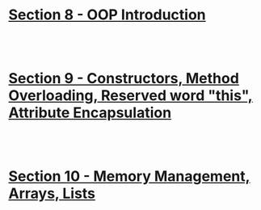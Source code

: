 # [Section 8 - OOP Introduction](./section8/README.md)

<br> </br>

# [Section 9 - Constructors, Method Overloading, Reserved word "this", Attribute Encapsulation](./section9/README.md)

<br> </br>

# [Section 10 - Memory Management, Arrays, Lists](./section10/README.md)